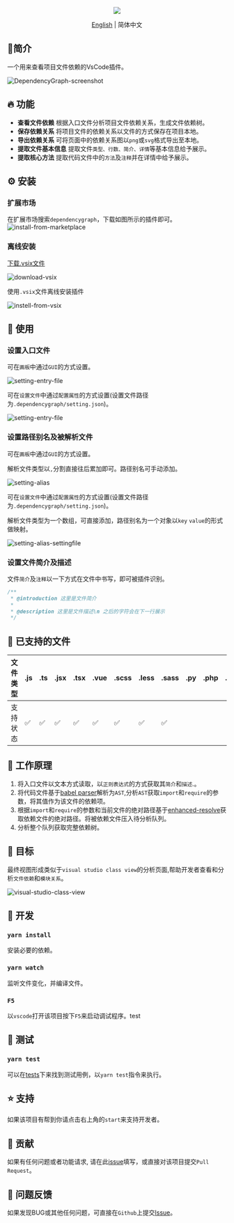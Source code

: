 
<p align="middle" ><img src="./doc/logowithtext.png"/></p>

<p align='center'>
<a href="./README.md">English</a> | 简体中文
</p>

## 📝简介

一个用来查看项目文件依赖的VsCode插件。

![DependencyGraph-screenshot](./doc/dependencyGraph.gif)

## 🔥 功能

* **查看文件依赖** 根据入口文件分析项目文件依赖关系，生成文件依赖树。
* **保存依赖关系** 将项目文件的依赖关系以文件的方式保存在项目本地。
* **导出依赖关系** 可将页面中的依赖关系图以`png`或`svg`格式导出至本地。
* **提取文件基本信息** 提取文件`类型、行数、简介、详情`等基本信息给予展示。
* **提取核心方法** 提取代码文件中的`方法`及`注释`并在详情中给予展示。
## ⚙️ 安装
### 扩展市场

在扩展市场搜索`dependencygraph`，下载如图所示的插件即可。
![install-from-marketplace](./doc/insteall-from-marketplace.png)

### 离线安装

[下载.vsix文件](https://marketplace.visualstudio.com/items?itemName=sz-p.dependencygraph)

![download-vsix](./doc/download-vsix.png)

使用`.vsix`文件离线安装插件

![instell-from-vsix](./doc/instell-from-vsix.png)


## 🚀 使用

### 设置入口文件

可在`画板`中通过`GUI`的方式设置。

![setting-entry-file](./doc/setting-entry-file-gui.png)

可在`设置文件`中通过`配置属性`的方式设置(设置文件路径为`.dependencygraph/setting.json`)。

![setting-entry-file](./doc/setting-entry-file-settingfile.png)

### 设置路径别名及被解析文件

可在`画板`中通过`GUI`的方式设置。

解析文件类型以`,`分割直接往后累加即可。路径别名可手动添加。

![setting-alias](./doc/setting-alias.png)

可在`设置文件`中通过`配置属性`的方式设置(设置文件路径为`.dependencygraph/setting.json`)。

解析文件类型为一个数组，可直接添加，路径别名为一个对象以`key` `value`的形式做映射。

![setting-alias-settingfile](./doc/setting-alias-settingfile.png)

### 设置文件简介及描述

文件`简介`及`注释`以一下方式在文件中书写，即可被插件识别。

```js
/**
 * @introduction 这里是文件简介
 *
 * @description 这里是文件描述\n 之后的字符会在下一行展示
 */
```

## 📝 已支持的文件

| 文件类型 | .js  | .ts  | .jsx | .tsx | .vue | .scss | .less | .sass | .py  | .php | .go  |
| -------- | ---- | ---- | ---- | ---- | ---- | ----- | ----- | ----- | ---- | ---- | ---- |
| 支持状态 | ✅    | ✅    | ✅    | ✅    | ✅    | ✅     | ✅     | ✅     |      |      |      |

## 📡 工作原理

1. 将入口文件以文本方式读取，以`正则表达式`的方式获取其`简介`和`描述`.。
2. 将代码文件基于[babel parser](https://github.com/babel/babel/tree/main/packages/babel-parser)解析为`AST`,分析`AST`获取`import`和`require`的参数，将其值作为该文件的依赖项。
3. 根据`import`和`require`的参数和当前文件的绝对路径基于[enhanced-resolve](https://github.com/webpack/enhanced-resolve)获取依赖文件的绝对路径。将被依赖文件压入待分析队列。
4. 分析整个队列获取完整依赖树。

## 🌌 目标

最终视图形成类似于`visual studio class view`的分析页面,帮助开发者查看和分析`文件依赖`和`模块关系`。

![visual-studio-class-view](./doc/visual-studio-class-view.png)

## 🔧 开发

### `yarn install`

安装必要的依赖。

### `yarn watch`

监听文件变化，并编译文件。

### `F5`

以`vscode`打开该项目按下`F5`来启动调试程序。test


## 🚦 测试

### `yarn test`

可以在[tests](https://github.com/sz-p/vscode-dependencyGraph/tree/master/tests)下来找到测试用例，以`yarn test`指令来执行。

## ⭐️ 支持

如果该项目有帮到你请点击右上角的`start`来支持开发者。

## 👏 贡献

如果有任何问题或者功能请求, 请在此[issue](https://github.com/sz-p/vscode-dependencyGraph/issues)填写，或直接对该项目提交`Pull Request`。

## 🐞 问题反馈

如果发现BUG或其他任何问题，可直接在`Github`上提交[Issue](https://github.com/sz-p/vscode-dependencyGraph/issues)。

